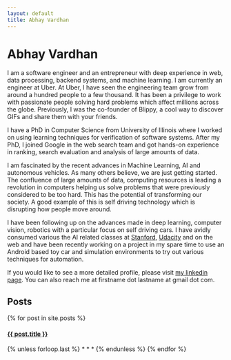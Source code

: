 ```yaml
---
layout: default
title: Abhay Vardhan
---
```


# Abhay Vardhan

I am a software engineer and an entrepreneur with deep experience in web, data processing, backend systems, and machine learning. I am currently an engineer at Uber. At Uber, I have seen the engineering team grow from around a hundred people to a few thousand. It has been a privilege to work with passionate people solving hard problems which affect millions across the globe.
Previously, I was the co-founder of Blippy, a cool way to discover GIFs and share them with your friends.

I have a PhD in Computer Science from University of Illinois where I worked on using learning techniques for verification of software systems.
After my PhD, I joined Google in the web search team and got hands-on experience in ranking, search evaluation and analysis of large amounts of data.

I am fascinated by the recent advances in Machine Learning, AI and autonomous vehicles. As many others believe, we are just getting started. The confluence of large amounts of data, computing resources is leading a revolution in computers helping us solve problems that were previously considered to be too hard. This has the potential of transforming our society. A good example of this is self driving technology which is disrupting how people move around.

I have been following up on the advances made in deep learning, computer vision, robotics with a particular focus on self driving cars. I have avidly consumed various the AI related classes at [Stanford](http://cs231n.github.io/), [Udacity](https://www.udacity.com/course/self-driving-car-engineer-nanodegree--nd013) and on the web and have been recently working on a project in my spare time to use an Android based toy car and simulation environments to try out various techniques for automation.

If you would like to see a more detailed profile, please visit [my linkedin page](http://www.linkedin.com/in/abhayv). You can also reach me at firstname dot lastname at gmail dot com.

## Posts
{% for post in site.posts %}
<h4><a href="{{ post.url }}">{{ post.title }}</a></h4>
{% unless forloop.last %}
* * *
{% endunless %}
{% endfor %}


